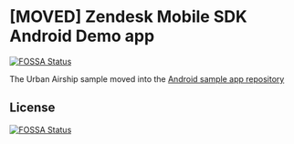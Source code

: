 # [MOVED] Zendesk Mobile SDK Android Demo app
[![FOSSA Status](https://app.fossa.io/api/projects/git%2Bgithub.com%2Fzendesk%2Fzendesk_urbanairship_app_android.svg?type=shield)](https://app.fossa.io/projects/git%2Bgithub.com%2Fzendesk%2Fzendesk_urbanairship_app_android?ref=badge_shield)


The Urban Airship sample moved into the [Android sample app repository](https://github.com/zendesk/android_sdk_demo_apps/tree/master/support_urbanairship_sample)

## License
[![FOSSA Status](https://app.fossa.io/api/projects/git%2Bgithub.com%2Fzendesk%2Fzendesk_urbanairship_app_android.svg?type=large)](https://app.fossa.io/projects/git%2Bgithub.com%2Fzendesk%2Fzendesk_urbanairship_app_android?ref=badge_large)